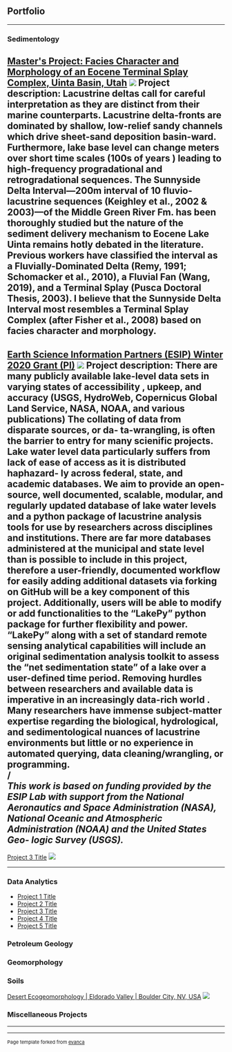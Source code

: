 ## Portfolio

---

### Sedimentology 
[Master's Project: Facies Character and Morphology of an Eocene Terminal Splay Complex, Uinta Basin, Utah](/Uinta)
<img src="images/uintachannel.jpg"/>
**Project description:** Lacustrine deltas call for careful interpretation as they are distinct from their marine
counterparts. Lacustrine delta-fronts are dominated by shallow, low-relief sandy channels which drive sheet-sand
deposition basin-ward. Furthermore, lake base level can change meters over short time scales (100s of years
) leading to high-frequency progradational and retrogradational sequences. The Sunnyside Delta Interval—200m
interval of 10 fluvio-lacustrine sequences (Keighley et al., 2002 & 2003)—of the Middle Green River Fm. has been
thoroughly studied but the nature of the sediment delivery mechanism to Eocene Lake Uinta remains hotly debated in
the literature. Previous workers have classified the interval as a Fluvially-Dominated Delta (Remy, 1991; Schomacker
 et al., 2010), a Fluvial Fan (Wang, 2019), and a Terminal Splay (Pusca Doctoral Thesis, 2003). I believe that the
 Sunnyside Delta Interval most resembles a Terminal Splay Complex (after Fisher et al., 2008) based on facies
 character and morphology.
---
[Earth Science Information Partners (ESIP) Winter 2020 Grant (PI)](/pdf/ESIP_Proposal_2020_Gearon_Fuka.pdf)
<img src="images/ESIP_Lakes_Cover.jpg"/>
**Project description:** There are many publicly available lake-level data sets in varying states of accessibility
, upkeep, and accuracy (USGS, HydroWeb, Copernicus Global Land Service, NASA, NOAA, and various publications) The
 collating of data from disparate sources, or da- ta-wrangling, is often the barrier to entry for many scienific projects. Lake water level data particularly suffers from lack of ease of access as it is distributed haphazard- ly across federal, state, and academic databases. We aim to provide an open-source, well documented, scalable, modular, and regularly updated database of lake water levels and a python package of lacustrine analysis tools for use by researchers across disciplines and institutions. There are far more databases administered at the municipal and state level than is possible to include in this project, therefore a user-friendly, documented workflow for easily adding additional datasets via forking on GitHub will be a key component of this project.
Additionally, users will be able to modify or add functionalities to the “LakePy” python package for further
 flexibility and power. “LakePy” along with a set of standard remote sensing analytical capabilities will include an
  original sedimentation analysis toolkit to assess the “net sedimentation state” of a lake over a user-defined time
   period. Removing hurdles between researchers and available data is imperative in an increasingly data-rich world
   . Many researchers have immense subject-matter expertise regarding the biological, hydrological, and sedimentological nuances of lacustrine environments but little or no experience in automated querying, data cleaning/wrangling, or programming. 
   <br>/<br> 
   _This work is based on funding provided by the ESIP Lab with support from the National Aeronautics and Space Administration (NASA), National Oceanic and Atmospheric Administration (NOAA) and the United States Geo- logic Survey (USGS)._
---
[Project 3 Title](http://example.com/)
<img src="images/UNADJUSTEDNONRAW_thumb_4cb.jpg?raw=true"/>

---

### Data Analytics
- [Project 1 Title](http://example.com/)
- [Project 2 Title](http://example.com/)
- [Project 3 Title](http://example.com/)
- [Project 4 Title](http://example.com/)
- [Project 5 Title](http://example.com/)

### Petroleum Geology

### Geomorphology

### Soils

[Desert Ecogeomorphology | Eldorado Valley | Boulder City, NV, USA](/Soils)
<img src="images/UNADJUSTEDNONRAW_thumb_5b9.jpg?raw=true"/>


### Miscellaneous Projects
---




---
<p style="font-size:11px">Page template forked from <a href="https://github.com/evanca/quick-portfolio">evanca</a></p>
<!-- Remove above link if you don't want to attibute -->
